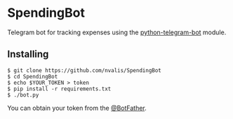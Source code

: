 # SpendingBot
Telegram bot for tracking expenses using the [python-telegram-bot](https://github.com/python-telegram-bot/python-telegram-bot) module.

## Installing

    $ git clone https://github.com/nvalis/SpendingBot
    $ cd SpendingBot
    $ echo $YOUR_TOKEN > token
    $ pip install -r requirements.txt
    $ ./bot.py

You can obtain your token from the [@BotFather](https://telegram.me/botfather).
